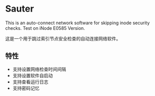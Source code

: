 # Sauter

This is an auto-connect network software for skipping inode security checks. Test on iNode E0585 Version.

这是一个用于跳过索引节点安全检查的自动连接网络软件。

## 特性

- 支持设置网络检查时间间隔
- 支持设置软件自启动
- 支持查看运行日志
- 支持密码记忆
